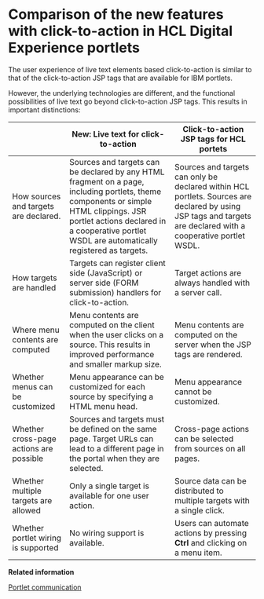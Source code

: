 # Comparison of the new features with click-to-action in HCL Digital Experience portlets

The user experience of live text elements based click-to-action is similar to that of the click-to-action JSP tags that are available for IBM portlets.

However, the underlying technologies are different, and the functional possibilities of live text go beyond click-to-action JSP tags. This results in important distinctions:

| |New: Live text for click-to-action|Click-to-action JSP tags for HCL portets|
|--|----------------------------------|----------------------------------------|
|How sources and targets are declared.|Sources and targets can be declared by any HTML fragment on a page, including portlets, theme components or simple HTML clippings. JSR portlet actions declared in a cooperative portlet WSDL are automatically registered as targets.|Sources and targets can only be declared within HCL portlets. Sources are declared by using JSP tags and targets are declared with a cooperative portlet WSDL.|
|How targets are handled|Targets can register client side \(JavaScript\) or server side \(FORM submission\) handlers for click-to-action.|Target actions are always handled with a server call.|
|Where menu contents are computed|Menu contents are computed on the client when the user clicks on a source. This results in improved performance and smaller markup size.|Menu contents are computed on the server when the JSP tags are rendered.|
|Whether menus can be customized|Menu appearance can be customized for each source by specifying a HTML menu head.|Menu appearance cannot be customized.|
|Whether cross-page actions are possible|Sources and targets must be defined on the same page. Target URLs can lead to a different page in the portal when they are selected.|Cross-page actions can be selected from sources on all pages.|
|Whether multiple targets are allowed|Only a single target is available for one user action.|Source data can be distributed to multiple targets with a single click.|
|Whether portlet wiring is supported|No wiring support is available.|Users can automate actions by pressing **Ctrl** and clicking on a menu item.|


**Related information**  


[Portlet communication](../dev-portlet/pltcom_ptlt_com.md)

